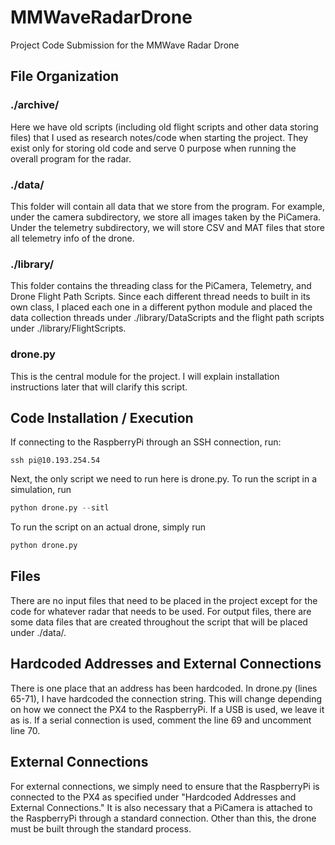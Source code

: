 # MMWaveRadarDrone

Project Code Submission for the MMWave Radar Drone

## File Organization
### ./archive/
Here we have old scripts (including old flight scripts and other data storing files) that I used as research notes/code when starting the project. They exist only for storing old code and serve 0 purpose when running the overall program for the radar.
### ./data/
This folder will contain all data that we store from the program. For example, under the camera subdirectory, we store all images taken by the PiCamera. Under the telemetry subdirectory, we will store CSV and MAT files that store all telemetry info of the drone.
### ./library/
This folder contains the threading class for the PiCamera, Telemetry, and Drone Flight Path Scripts. Since each different thread needs to built in its own class, I placed each one in a different python module and placed the data collection threads under ./library/DataScripts and the flight path scripts under ./library/FlightScripts.
### drone.py
This is the central module for the project. I will explain installation instructions later that will clarify this script.

## Code Installation / Execution
If connecting to the RaspberryPi through an SSH connection, run:
```ssh
ssh pi@10.193.254.54
``` 

Next, the only script we need to run here is drone.py.
To run the script in a simulation, run
```py
python drone.py --sitl
```
To run the script on an actual drone, simply run
```py
python drone.py
```

## Files
There are no input files that need to be placed in the project except for the code for whatever radar that needs to be used. For output files, there are some data files that are created throughout the script that will be placed under ./data/.

## Hardcoded Addresses and External Connections
There is one place that an address has been hardcoded. In drone.py (lines 65-71), I have hardcoded the connection string. This will change depending on how we connect the PX4 to the RaspberryPi. If a USB is used, we leave it as is. If a serial connection is used, comment the line 69 and uncomment line 70.

## External Connections
For external connections, we simply need to ensure that the RaspberryPi is connected to the PX4 as specified under "Hardcoded Addresses and External Connections." It is also necessary that a PiCamera is attached to the RaspberryPi through a standard connection. Other than this, the drone must be built through the standard process.